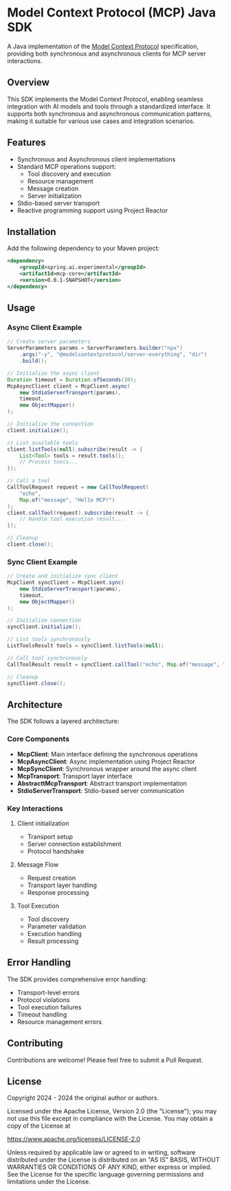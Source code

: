 # Model Context Protocol (MCP) Java SDK

A Java implementation of the [Model Context Protocol](https://modelcontextprotocol.io/docs/concepts/architecture) specification, providing both synchronous and asynchronous clients for MCP server interactions.

## Overview

This SDK implements the Model Context Protocol, enabling seamless integration with AI models and tools through a standardized interface. It supports both synchronous and asynchronous communication patterns, making it suitable for various use cases and integration scenarios.

## Features

- Synchronous and Asynchronous client implementations
- Standard MCP operations support:
  - Tool discovery and execution
  - Resource management
  - Message creation
  - Server initialization
- Stdio-based server transport
- Reactive programming support using Project Reactor

## Installation

Add the following dependency to your Maven project:

```xml
<dependency>
    <groupId>spring.ai.experimental</groupId>
    <artifactId>mcp-core</artifactId>
    <version>0.0.1-SNAPSHOT</version>
</dependency>
```

## Usage

### Async Client Example

```java
// Create server parameters
ServerParameters params = ServerParameters.builder("npx")
    .args("-y", "@modelcontextprotocol/server-everything", "dir")
    .build();

// Initialize the async client
Duration timeout = Duration.ofSeconds(10);
McpAsyncClient client = McpClient.async(
    new StdioServerTransport(params), 
    timeout,
    new ObjectMapper()
);

// Initialize the connection
client.initialize();

// List available tools
client.listTools(null).subscribe(result -> {
    List<Tool> tools = result.tools();
    // Process tools...
});

// Call a tool
CallToolRequest request = new CallToolRequest(
    "echo", 
    Map.of("message", "Hello MCP!")
);
client.callTool(request).subscribe(result -> {
    // Handle tool execution result...
});

// Cleanup
client.close();
```

### Sync Client Example

```java
// Create and initialize sync client
McpClient syncClient = McpClient.sync(
    new StdioServerTransport(params),
    timeout,
    new ObjectMapper()
);

// Initialize connection
syncClient.initialize();

// List tools synchronously
ListToolsResult tools = syncClient.listTools(null);

// Call tool synchronously
CallToolResult result = syncClient.callTool("echo", Map.of("message", "Hello!"));

// Cleanup
syncClient.close();
```

## Architecture

The SDK follows a layered architecture:

### Core Components

- **McpClient**: Main interface defining the synchronous operations
- **McpAsyncClient**: Async implementation using Project Reactor
- **McpSyncClient**: Synchronous wrapper around the async client
- **McpTransport**: Transport layer interface
- **AbstracttMcpTransport**: Abstract transport implementation
- **StdioServerTransport**: Stdio-based server communication

### Key Interactions

1. Client initialization
   - Transport setup
   - Server connection establishment
   - Protocol handshake

2. Message Flow
   - Request creation
   - Transport layer handling
   - Response processing

3. Tool Execution
   - Tool discovery
   - Parameter validation
   - Execution handling
   - Result processing

## Error Handling

The SDK provides comprehensive error handling:

- Transport-level errors
- Protocol violations
- Tool execution failures
- Timeout handling
- Resource management errors

## Contributing

Contributions are welcome! Please feel free to submit a Pull Request.

## License

Copyright 2024 - 2024 the original author or authors.

Licensed under the Apache License, Version 2.0 (the "License");
you may not use this file except in compliance with the License.
You may obtain a copy of the License at

https://www.apache.org/licenses/LICENSE-2.0

Unless required by applicable law or agreed to in writing, software
distributed under the License is distributed on an "AS IS" BASIS,
WITHOUT WARRANTIES OR CONDITIONS OF ANY KIND, either express or implied.
See the License for the specific language governing permissions and
limitations under the License.
